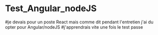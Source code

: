 # Test_Angular_nodeJS
#je devais pour un poste React mais comme dit pendant l'entretien j'ai du opter pour Angular/nodeJS
#j'apprendrais vite une fois le test passe
